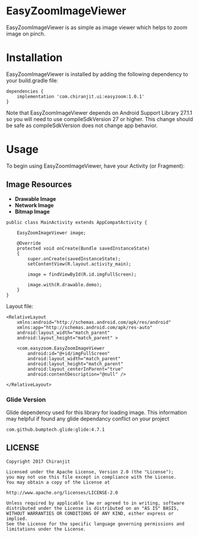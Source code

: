 # EasyZoomImageViewer

EasyZoomImageViewer is as simple as image viewer which helps to zoom image on pinch.


# Installation

EasyZoomImageViewer is installed by adding the following dependency to your build.gradle file:

```
dependencies {
    implementation 'com.chiranjit.ui:easyzoom:1.0.1'
}
```

Note that EasyZoomImageViewer depends on Android Support Library 27.1.1 so you will need to use compileSdkVersion 27 or higher. This change should be safe as compileSdkVersion does not change app behavior.

# Usage

To begin using EasyZoomImageViewer, have your Activity (or Fragment):

## Image Resources

* **Drawable Image**
* **Network Image**
* **Bitmap Image**

```
public class MainActivity extends AppCompatActivity {

    EasyZoomImageViewer image;

    @Override
    protected void onCreate(Bundle savedInstanceState)
    {
        super.onCreate(savedInstanceState);
        setContentView(R.layout.activity_main);

        image = findViewById(R.id.imgFullScreen);

        image.with(R.drawable.demo);
    }
}
```

Layout file:

```
<RelativeLayout
    xmlns:android="http://schemas.android.com/apk/res/android"
    xmlns:app="http://schemas.android.com/apk/res-auto"
    android:layout_width="match_parent"
    android:layout_height="match_parent" >

    <com.easyzoom.EasyZoomImageViewer
        android:id="@+id/imgFullScreen"
        android:layout_width="match_parent"
        android:layout_height="match_parent"
        android:layout_centerInParent="true"
        android:contentDescription="@null" />

</RelativeLayout>
```

### Glide Version

Glide dependency used for this library for loading image. This information may helpful if found any glide dependancy conflict on your project

```
com.github.bumptech.glide:glide:4.7.1
```

## LICENSE

```
Copyright 2017 Chiranjit

Licensed under the Apache License, Version 2.0 (the "License");
you may not use this file except in compliance with the License.
You may obtain a copy of the License at

http://www.apache.org/licenses/LICENSE-2.0

Unless required by applicable law or agreed to in writing, software
distributed under the License is distributed on an "AS IS" BASIS,
WITHOUT WARRANTIES OR CONDITIONS OF ANY KIND, either express or implied.
See the License for the specific language governing permissions and
limitations under the License.

```
